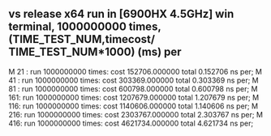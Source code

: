 ## vs release x64 run in [6900HX 4.5GHz] win terminal, 1000000000 times, (TIME_TEST_NUM,timecost/ TIME_TEST_NUM*1000) (ms) per

M 21 : run 1000000000 times: cost 152706.000000  total 0.152706 ns per;
M 41 : run 1000000000 times: cost 303369.000000  total 0.303369 ns per;
M 81 : run 1000000000 times: cost 600798.000000  total 0.600798 ns per;
M 161: run 1000000000 times: cost 1207679.000000 total 1.207679 ns per;
M 116: run 1000000000 times: cost 1140606.000000 total 1.140606 ns per;
M 216: run 1000000000 times: cost 2303767.000000 total 2.303767 ns per;
M 416: run 1000000000 times: cost 4621734.000000 total 4.621734 ns per;

